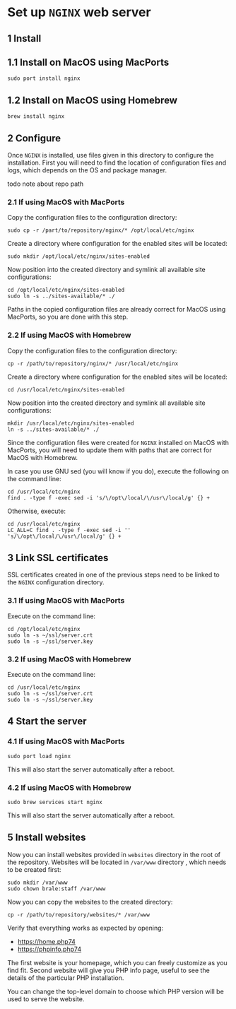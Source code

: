 # Set up `NGINX` web server

## 1 Install

## 1.1 Install on MacOS using MacPorts

```console
sudo port install nginx
```

## 1.2 Install on MacOS using Homebrew

```console
brew install nginx
```

## 2 Configure

Once `NGINX` is installed, use files given in this directory to configure the
installation. First you will need to find the location of configuration files
and logs, which depends on the OS and package manager.

todo note about repo path

### 2.1 If using MacOS with MacPorts

Copy the configuration files to the configuration directory:

```console
sudo cp -r /part/to/repository/nginx/* /opt/local/etc/nginx
```

Create a directory where configuration for the enabled sites will be located:

```console
sudo mkdir /opt/local/etc/nginx/sites-enabled
```

Now position into the created directory and symlink all available site
configurations:

```console
cd /opt/local/etc/nginx/sites-enabled
sudo ln -s ../sites-available/* ./
```

Paths in the copied configuration files are already correct for MacOS using
MacPorts, so you are done with this step.

### 2.2 If using MacOS with Homebrew

Copy the configuration files to the configuration directory:

```console
cp -r /path/to/repository/nginx/* /usr/local/etc/nginx
```

Create a directory where configuration for the enabled sites will be located:

```console
cd /usr/local/etc/nginx/sites-enabled
```

Now position into the created directory and symlink all available site
configurations:

```console
mkdir /usr/local/etc/nginx/sites-enabled
ln -s ../sites-available/* ./
```

Since the configuration files were created for `NGINX` installed on MacOS with
MacPorts, you will need to update them with paths that are correct for MacOS
with Homebrew.

In case you use GNU sed (you will know if you do), execute the following on the
command line:

```console
cd /usr/local/etc/nginx
find . -type f -exec sed -i 's/\/opt\/local/\/usr\/local/g' {} +
```

Otherwise, execute:

```console
cd /usr/local/etc/nginx
LC_ALL=C find . -type f -exec sed -i '' 's/\/opt\/local/\/usr\/local/g' {} +
```

## 3 Link SSL certificates

SSL certificates created in one of the previous steps need to be linked to the
`NGINX` configuration directory.

### 3.1 If using MacOS with MacPorts

Execute on the command line:

```console
cd /opt/local/etc/nginx
sudo ln -s ~/ssl/server.crt
sudo ln -s ~/ssl/server.key
```

### 3.2 If using MacOS with Homebrew

Execute on the command line:

```console
cd /usr/local/etc/nginx
sudo ln -s ~/ssl/server.crt
sudo ln -s ~/ssl/server.key
```

## 4 Start the server

### 4.1 If using MacOS with MacPorts

```console
sudo port load nginx
```

This will also start the server automatically after a reboot.

### 4.2 If using MacOS with Homebrew

```console
sudo brew services start nginx
```

This will also start the server automatically after a reboot.

## 5 Install websites

Now you can install websites provided in `websites` directory in the root of the
repository. Websites will be located in `/var/www` directory , which needs to be
created first:

```console
sudo mkdir /var/www
sudo chown brale:staff /var/www
```

Now you can copy the websites to the created directory:

```console
cp -r /path/to/repository/websites/* /var/www
```

Verify that everything works as expected by opening:

- https://home.php74
- https://phpinfo.php74

The first website is your homepage, which you can freely customize as you find
fit. Second website will give you PHP info page, useful to see the details of
the particular PHP installation.

You can change the top-level domain to choose which PHP version will be used to
serve the website.
